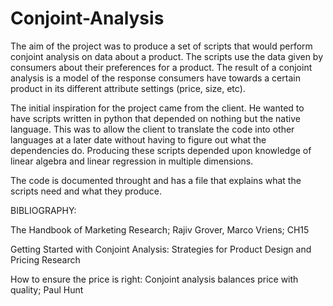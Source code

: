 # Conjoint-Analysis
The aim of the project was to produce a set of scripts that would perform conjoint analysis on data about a product. The scripts use the data given by consumers about their preferences for a product. The result of a conjoint analysis is a model of the response consumers have towards a certain product in its different attribute settings (price, size, etc).

The initial inspiration for the project came from the client. He wanted to have scripts written in python that depended on nothing but the native language. This was to allow the client to translate the code into other languages at a later date without having to figure out what the dependencies do. Producing these scripts depended upon knowledge of linear algebra and linear regression in multiple dimensions.


The code is documented throught and has a file that explains what the scripts need and what they produce.



BIBLIOGRAPHY:

The Handbook of Marketing Research; Rajiv Grover, Marco Vriens; CH15

Getting Started with Conjoint Analysis: Strategies for Product Design and Pricing Research

How to ensure the price is right: Conjoint analysis balances price with quality; Paul Hunt

